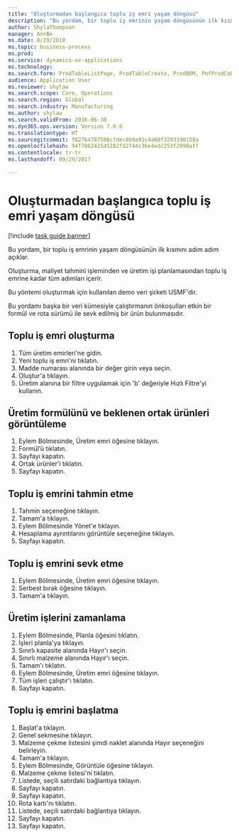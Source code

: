 ```yaml
--- 
title: "Oluşturmadan başlangıca toplu iş emri yaşam döngüsü"
description: "Bu yordam, bir toplu iş emrinin yaşam döngüsünün ilk kısmını adım adım açıklar."
author: ShylaThompson
manager: AnnBe
ms.date: 8/29/2018
ms.topic: business-process
ms.prod: 
ms.service: dynamics-ax-applications
ms.technology: 
ms.search.form: ProdTableListPage, ProdTableCreate, ProdBOM, PmfProdCoBy, ProdParmCostEstimation, ProdCalcTrans, ProdParmRelease, ProdSchedule, ProdRouteJob, ProdParmStartUp, ProdJournalTransBOM, ProdJournalTransRoute
audience: Application User
ms.reviewer: shylaw
ms.search.scope: Core, Operations
ms.search.region: Global
ms.search.industry: Manufacturing
ms.author: shylaw
ms.search.validFrom: 2016-06-30
ms.dyn365.ops.version: Version 7.0.0
ms.translationtype: HT
ms.sourcegitcommit: f827b4787506cfdec8b9a91c4a68f3293190158a
ms.openlocfilehash: 94f706241545282fd2744c3be4edc253f2998aff
ms.contentlocale: tr-tr
ms.lasthandoff: 09/29/2017

---
```

# <a name="batch-order-lifecycle-from-create-to-start"></a>Oluşturmadan başlangıca toplu iş emri yaşam döngüsü

[!include [task guide banner](../../includes/task-guide-banner.md)]

Bu yordam, bir toplu iş emrinin yaşam döngüsünün ilk kısmını adım adım açıklar.

Oluşturma, maliyet tahmini işleminden ve üretim işi planlamasından toplu iş emrine kadar tüm adımları içerir.



Bu yöntemi oluşturmak için kullanılan demo veri şirketi USMF'dir. 



Bu yordamı başka bir veri kümesiyle çalıştırmanın önkoşulları etkin bir formül ve rota sürümü ile sevk edilmiş bir ürün bulunmasıdır.


## <a name="create-a-batch-order"></a>Toplu iş emri oluşturma
1. Tüm üretim emirleri'ne gidin.
2. Yeni toplu iş emri'ni tıklatın.
3. Madde numarası alanında bir değer girin veya seçin.
4. Oluştur'a tıklayın.
5. Üretim alanına bir filtre uygulamak için 'b' değeriyle Hızlı Filtre'yi kullanın.

## <a name="view-production-formula-and-expected-co-products"></a>Üretim formülünü ve beklenen ortak ürünleri görüntüleme
1. Eylem Bölmesinde, Üretim emri öğesine tıklayın.
2. Formül’ü tıklatın.
3. Sayfayı kapatın.
4. Ortak ürünler’i tıklatın.
5. Sayfayı kapatın.

## <a name="estimate-the-batch-order"></a>Toplu iş emrini tahmin etme
1. Tahmin seçeneğine tıklayın.
2. Tamam'a tıklayın.
3. Eylem Bölmesinde Yönet'e tıklayın.
4. Hesaplama ayrıntılarını görüntüle seçeneğine tıklayın.
5. Sayfayı kapatın.

## <a name="release-the-batch-order"></a>Toplu iş emrini sevk etme
1. Eylem Bölmesinde, Üretim emri öğesine tıklayın.
2. Serbest bırak öğesine tıklayın.
3. Tamam'a tıklayın.

## <a name="schedule-production-jobs"></a>Üretim işlerini zamanlama
1. Eylem Bölmesinde, Planla öğesini tıklatın.
2. İşleri planla'ya tıklayın.
3. Sınırlı kapasite alanında Hayır'ı seçin.
4. Sınırlı malzeme alanında Hayır'ı seçin.
5. Tamam'ı tıklatın.
6. Eylem Bölmesinde, Üretim emri öğesine tıklayın.
7. Tüm işleri çalıştır'ı tıklatın.
8. Sayfayı kapatın.

## <a name="start-the-batch-order"></a>Toplu iş emrini başlatma
1. Başlat'a tıklayın.
2. Genel sekmesine tıklayın.
3. Malzeme çekme listesini şimdi naklet alanında Hayır seçeneğini belirleyin.
4. Tamam'a tıklayın.
5. Eylem Bölmesinde, Görüntüle öğesine tıklayın.
6. Malzeme çekme listesi'ni tıklatın.
7. Listede, seçili satırdaki bağlantıya tıklayın.
8. Sayfayı kapatın.
9. Sayfayı kapatın.
10. Rota kartı'nı tıklatın.
11. Listede, seçili satırdaki bağlantıya tıklayın.
12. Sayfayı kapatın.
13. Sayfayı kapatın.



